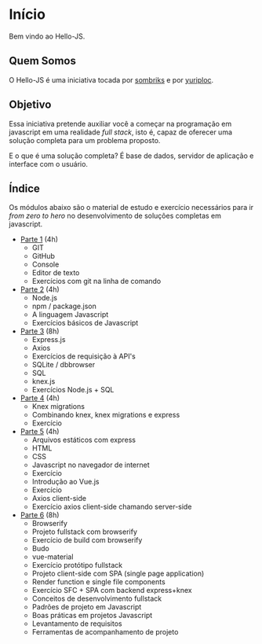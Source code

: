 # Início

Bem vindo ao Hello-JS.

## Quem Somos

O Hello-JS é uma iniciativa tocada por [sombriks](https://sombriks.com.br) e
por [yuriploc](https://twitter.com/yuriploc).

## Objetivo

Essa iniciativa pretende auxiliar você a começar na
programação em javascript em uma realidade *full stack*, isto é, capaz de
oferecer uma solução completa para um problema proposto.

E o que é uma solução completa? É base de dados, servidor de aplicação e
interface com o usuário.

## Índice

Os módulos abaixo são o material de estudo e exercício necessários para ir
*from zero to hero* no desenvolvimento de soluções completas em javascript.

- [Parte 1](/parte-1) (4h)
  - GIT
  - GitHub
  - Console
  - Editor de texto
  - Exercícios com git na linha de comando
- [Parte 2](/parte-2) (4h)
  - Node.js
  - npm / package.json
  - A linguagem Javascript
  - Exercícios básicos de Javascript
- [Parte 3](/parte-3) (8h)
  - Express.js
  - Axios
  - Exercícios de requisição à API's
  - SQLite / dbbrowser
  - SQL
  - knex.js
  - Exercícios Node.js + SQL
- [Parte 4](/parte-4) (4h)
  - Knex migrations
  - Combinando knex, knex migrations e express
  - Exercício
- [Parte 5](/parte-5) (4h)
  - Arquivos estáticos com express
  - HTML
  - CSS
  - Javascript no navegador de internet
  - Exercício
  - Introdução ao Vue.js
  - Exercício
  - Axios client-side
  - Exercício axios client-side chamando server-side
- [Parte 6](/parte-6) (8h)
  - Browserify
  - Projeto fullstack com browserify
  - Exercício de build com browserify
  - Budo
  - vue-material
  - Exercício protótipo fullstack
  - Projeto client-side com SPA (single page application)
  - Render function e single file components
  - Exercício SFC + SPA com backend express+knex
  - Conceitos de desenvolvimento fullstack
  - Padrões de projeto em Javascript
  - Boas práticas em projetos Javascript
  - Levantamento de requisitos
  - Ferramentas de acompanhamento de projeto
